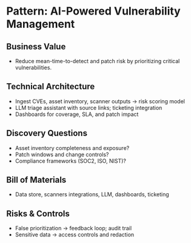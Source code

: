 # Pattern: AI-Powered Vulnerability Management

## Business Value
- Reduce mean-time-to-detect and patch risk by prioritizing critical vulnerabilities.

## Technical Architecture
- Ingest CVEs, asset inventory, scanner outputs → risk scoring model
- LLM triage assistant with source links; ticketing integration
- Dashboards for coverage, SLA, and patch impact

## Discovery Questions
- Asset inventory completeness and exposure?
- Patch windows and change controls?
- Compliance frameworks (SOC2, ISO, NIST)?

## Bill of Materials
- Data store, scanners integrations, LLM, dashboards, ticketing

## Risks & Controls
- False prioritization → feedback loop; audit trail
- Sensitive data → access controls and redaction
